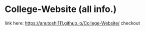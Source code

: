 # College-Website (all info.)
 link here:   https://anutoshi111.github.io/College-Website/
 checkout

